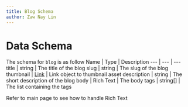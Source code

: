 ```yaml
---
title: Blog Schema
author: Zaw Nay Lin
---
```

# Data Schema

The schema for `blog` is as follow
Name | Type | Description
--- | --- | ---
title | string | The title of the blog
slug | string | The slug of the blog
thumbnail | [Link](../DataSchema#link-object) | Link object to thumbnail asset
description | string | The short description of the blog
body | Rich Text | The body
tags | string[] | The list containing the tags 

Refer to main page to see how to handle Rich Text
